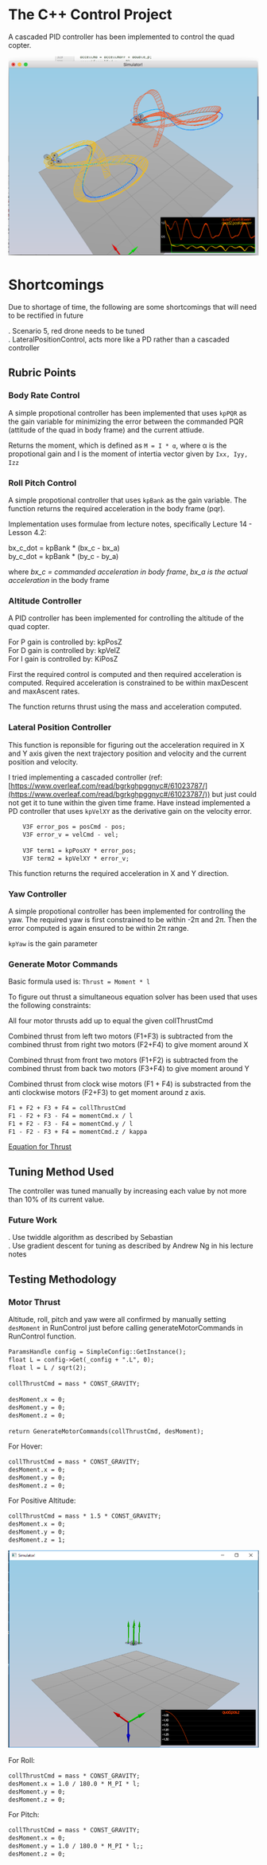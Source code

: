 # The C++ Control Project

A cascaded PID controller has been implemented to control the quad copter. 

![writeup/scenario5.png](writeup/scenario5.png)

# Shortcomings

Due to shortage of time, the following are some shortcomings that will need to be rectified in future

. Scenario 5, red drone needs to be tuned   
. LateralPositionControl, acts more like a PD rather than a cascaded controller   

## Rubric Points

### Body Rate Control

A simple propotional controller has been implemented that uses `kpPQR` as the gain variable for minimizing the error between the commanded PQR (attitude of the quad in body frame) and the current attiude.

Returns the moment, which is defined as `M = I * α`, where α is the propotional gain and I is the moment of intertia vector given by `Ixx, Iyy, Izz`

### Roll Pitch Control

A simple propotional controller that uses `kpBank` as the gain variable. The function returns the required acceleration in the body frame (pqr).

Implementation uses formulae from lecture notes, specifically Lecture 14 - Lesson 4.2:

bx_c_dot = kpBank * (bx_c - bx_a)   
by_c_dot = kpBank * (by_c - by_a)

where *bx_c = commanded acceleration in body frame*, *bx_a is the actual acceleration* in the body frame

### Altitude Controller

A PID controller has been implemented for controlling the altitude of the quad copter.

For P gain is controlled by: kpPosZ   
For D gain is controlled by: kpVelZ   
For I gain is controlled by: KiPosZ   

First the required control is computed and then required acceleration is computed. Required acceleration is constrained to be within maxDescent and maxAscent rates. 

The function returns thrust using the mass and acceleration computed.

### Lateral Position Controller

This function is reponsible for figuring out the acceleration required in X and Y axis given the next trajectory position and velocity and the current position and velocity.

I tried implementing a cascaded controller (ref: [https://www.overleaf.com/read/bgrkghpggnyc#/61023787/](https://www.overleaf.com/read/bgrkghpggnyc#/61023787/)) but just could not get it to tune within the given time frame. Have instead implemented a PD controller that uses `kpVelXY` as the derivative gain on the velocity error.

```
	V3F error_pos = posCmd - pos;
	V3F error_v = velCmd - vel;

	V3F term1 = kpPosXY * error_pos;
	V3F term2 = kpVelXY * error_v;
```

This function returns the required acceleration in X and Y direction.

### Yaw Controller

A simple propotional controller has been implemented for controlling the yaw. The required yaw is first constrained to be within -2π and 2π. Then the error computed is again ensured to be within 2π range.

`kpYaw` is the gain parameter

### Generate Motor Commands

Basic formula used is: `Thrust = Moment * l`

To figure out thrust a simultaneous equation solver has been used that uses the following constraints:

All four motor thrusts add up to equal the given collThrustCmd

Combined thrust from left two motors (F1+F3) is subtracted from the combined thrust from right two motors (F2+F4) to give moment around X

Combined thrust from front two motors (F1+F2) is subtracted from the combined thrust from back two motors (F3+F4) to give moment around Y

Combined thrust from clock wise motors (F1 + F4) is substracted from the anti clockwise motors (F2+F3) to get moment around z axis.

```
F1 + F2 + F3 + F4 = collThrustCmd
F1 - F2 + F3 - F4 = momentCmd.x / l
F1 + F2 - F3 - F4 = momentCmd.y / l
F1 - F2 - F3 + F4 = momentCmd.z / kappa
```

[Equation for Thrust](https://www.wolframalpha.com/input/?i=%7B%7B1,1,1,1%7D,%7B1,-1,1,-1%7D,%7B1,1,-1,-1%7D,%7B-1,1,1,-1%7D%7D+*+%7BF0,F1,F2,F3%7D+%3D+%7BA,B,C,D%7D)

## Tuning Method Used

The controller was tuned manually by increasing each value by not more than 10% of its current value.

### Future Work

. Use twiddle algorithm as described by Sebastian   
. Use gradient descent for tuning as described by Andrew Ng in his lecture notes

## Testing Methodology

### Motor Thrust 

Altitude, roll, pitch and yaw were all confirmed by manually setting `desMoment` in RunControl just before calling generateMotorCommands in RunControl function.

```
ParamsHandle config = SimpleConfig::GetInstance();
float L = config->Get(_config + ".L", 0);
float l = L / sqrt(2);

collThrustCmd = mass * CONST_GRAVITY;

desMoment.x = 0;
desMoment.y = 0;
desMoment.z = 0;

return GenerateMotorCommands(collThrustCmd, desMoment);
```

For Hover:

```
collThrustCmd = mass * CONST_GRAVITY;
desMoment.x = 0;
desMoment.y = 0;
desMoment.z = 0;
```

For Positive Altitude:

```
collThrustCmd = mass * 1.5 * CONST_GRAVITY;
desMoment.x = 0;
desMoment.y = 0;
desMoment.z = 1;
```

![writeup/simple_thrust.png](writeup/simple_thrust.png)

For Roll:

```
collThrustCmd = mass * CONST_GRAVITY;
desMoment.x = 1.0 / 180.0 * M_PI * l;
desMoment.y = 0;
desMoment.z = 0;
```

For Pitch:

```
collThrustCmd = mass * CONST_GRAVITY;
desMoment.x = 0;
desMoment.y = 1.0 / 180.0 * M_PI * l;;
desMoment.z = 0;
```